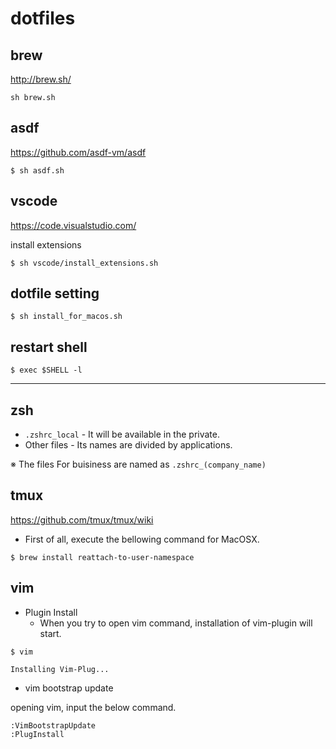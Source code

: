 # dotfiles

## brew

http://brew.sh/

```console
sh brew.sh
```

## asdf

https://github.com/asdf-vm/asdf

```console
$ sh asdf.sh
```

## vscode

https://code.visualstudio.com/

install extensions

```
$ sh vscode/install_extensions.sh
```

## dotfile setting

```
$ sh install_for_macos.sh
```

## restart shell

```
$ exec $SHELL -l
```

---

## zsh

- `.zshrc_local` - It will be available in the private.
- Other files - Its names are divided by applications.

※ The files For buisiness are named as `.zshrc_(company_name)`

## tmux

https://github.com/tmux/tmux/wiki

- First of all, execute the bellowing command for MacOSX.

```
$ brew install reattach-to-user-namespace
```

## vim

- Plugin Install
  - When you try to open vim command, installation of vim-plugin will start.

```
$ vim

Installing Vim-Plug...
```

- vim bootstrap update

opening vim, input the below command.

```
:VimBootstrapUpdate
:PlugInstall
```
